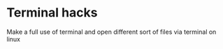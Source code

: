 # Terminal hacks
Make a full use of terminal and open different sort of files via terminal on linux

